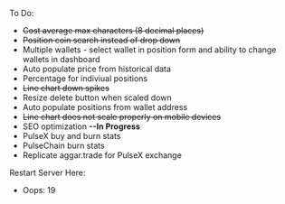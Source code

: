 To Do:
  - <del>Cost average max characters (8 decimal places)</del>
  - <del>Position coin search instead of drop down</del>
  - Multiple wallets - select wallet in position form and ability to change wallets in dashboard
  - Auto populate price from historical data
  - Percentage for indiviual positions
  - <del>Line chart down spikes</del>
  - Resize delete button when scaled down
  - Auto populate positions from wallet address
  - <del>Line chart does not scale properly on mobile devices</del>
  - SEO optimization <b>--In Progress</b>
  - PulseX buy and burn stats
  - PulseChain burn stats
  - Replicate aggar.trade for PulseX exchange
  
  
  
Restart Server Here:
  - Oops: 19
